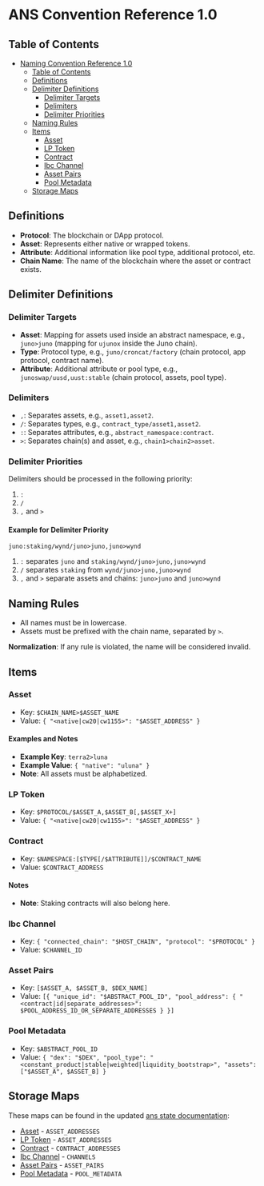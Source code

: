 # ANS Convention Reference 1.0

## Table of Contents

- [Naming Convention Reference 1.0](#ans-convention-reference-10)
  - [Table of Contents](#table-of-contents)
  - [Definitions](#definitions)
  - [Delimiter Definitions](#delimiter-definitions)
    - [Delimiter Targets](#delimiter-targets)
    - [Delimiters](#delimiters)
    - [Delimiter Priorities](#delimiter-priorities)
  - [Naming Rules](#naming-rules)
  - [Items](#items)
    - [Asset](#asset)
    - [LP Token](#lp-token)
    - [Contract](#contract)
    - [Ibc Channel](#ibc-channel)
    - [Asset Pairs](#asset-pairs)
    - [Pool Metadata](#pool-metadata)
  - [Storage Maps](#storage-maps)

## Definitions

- **Protocol**: The blockchain or DApp protocol.
- **Asset**: Represents either native or wrapped tokens.
- **Attribute**: Additional information like pool type, additional protocol, etc.
- **Chain Name**: The name of the blockchain where the asset or contract exists.

## Delimiter Definitions

### Delimiter Targets

- **Asset**: Mapping for assets used inside an abstract namespace, e.g., `juno>juno` (mapping for `ujunox` inside the Juno chain).
- **Type**: Protocol type, e.g., `juno/croncat/factory` (chain protocol, app protocol, contract name).
- **Attribute**: Additional attribute or pool type, e.g., `junoswap/uusd,uust:stable` (chain protocol, assets, pool type).

### Delimiters

- `,`: Separates assets, e.g., `asset1,asset2`.
- `/`: Separates types, e.g., `contract_type/asset1,asset2`.
- `:`: Separates attributes, e.g., `abstract_namespace:contract`.
- `>`: Separates chain(s) and asset, e.g., `chain1>chain2>asset`.

### Delimiter Priorities

Delimiters should be processed in the following priority:

1. `:`
2. `/`
3. `,` and `>`

#### Example for Delimiter Priority

`juno:staking/wynd/juno>juno,juno>wynd`

1. `:` separates `juno` and `staking/wynd/juno>juno,juno>wynd`
2. `/` separates `staking` from `wynd/juno>juno,juno>wynd`
3. `,` and `>` separate assets and chains: `juno>juno` and `juno>wynd`

## Naming Rules

- All names must be in lowercase.
- Assets must be prefixed with the chain name, separated by `>`.

**Normalization**: If any rule is violated, the name will be considered invalid.

## Items

### Asset

- Key: `$CHAIN_NAME>$ASSET_NAME`
- Value: `{ "<native|cw20|cw1155>": "$ASSET_ADDRESS" }`

#### Examples and Notes

- **Example Key**: `terra2>luna`
- **Example Value**: `{ "native": "uluna" }`
- **Note**: All assets must be alphabetized.

### LP Token

- Key: `$PROTOCOL/$ASSET_A,$ASSET_B[,$ASSET_X+]`
- Value: `{ "<native|cw20|cw1155>": "$ASSET_ADDRESS" }`

### Contract

- Key: `$NAMESPACE:[$TYPE[/$ATTRIBUTE]]/$CONTRACT_NAME`
- Value: `$CONTRACT_ADDRESS`

#### Notes

- **Note**: Staking contracts will also belong here.

### Ibc Channel

- Key: `{ "connected_chain": "$HOST_CHAIN", "protocol": "$PROTOCOL" }`
- Value: `$CHANNEL_ID`

### Asset Pairs

- Key: `[$ASSET_A, $ASSET_B, $DEX_NAME]`
- Value: `[{ "unique_id": "$ABSTRACT_POOL_ID", "pool_address": { "<contract|id|separate_addresses>": $POOL_ADDRESS_ID_OR_SEPARATE_ADDRESSES } }]`

### Pool Metadata

- Key: `$ABSTRACT_POOL_ID`
- Value: `{ "dex": "$DEX", "pool_type": "<constant_product|stable|weighted|liquidity_bootstrap>", "assets": ["$ASSET_A", $ASSET_B] }`

## Storage Maps

These maps can be found in the updated [ans state documentation](../packages/abstract-core/src/native/ans_host.rs):

- [Asset](#asset) - `ASSET_ADDRESSES`
- [LP Token](#lp-token) - `ASSET_ADDRESSES`
- [Contract](#contract) - `CONTRACT_ADDRESSES`
- [Ibc Channel](#ibc-channel) - `CHANNELS`
- [Asset Pairs](#asset-pairs) - `ASSET_PAIRS`
- [Pool Metadata](#pool-metadata) - `POOL_METADATA`
